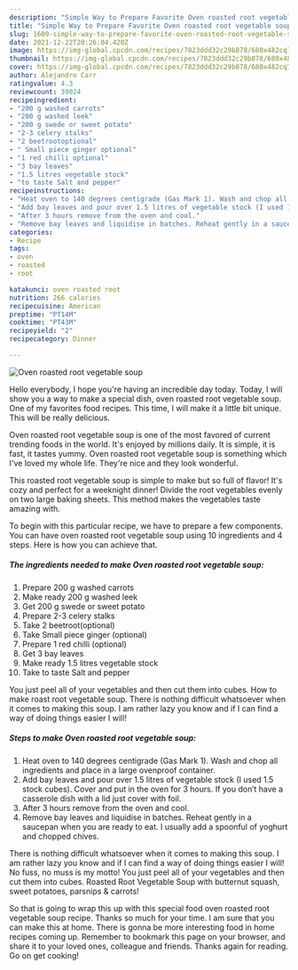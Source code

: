 ```yaml
---
description: "Simple Way to Prepare Favorite Oven roasted root vegetable soup"
title: "Simple Way to Prepare Favorite Oven roasted root vegetable soup"
slug: 1609-simple-way-to-prepare-favorite-oven-roasted-root-vegetable-soup
date: 2021-12-22T20:26:04.420Z
image: https://img-global.cpcdn.com/recipes/7823ddd32c29b878/680x482cq70/oven-roasted-root-vegetable-soup-recipe-main-photo.jpg
thumbnail: https://img-global.cpcdn.com/recipes/7823ddd32c29b878/680x482cq70/oven-roasted-root-vegetable-soup-recipe-main-photo.jpg
cover: https://img-global.cpcdn.com/recipes/7823ddd32c29b878/680x482cq70/oven-roasted-root-vegetable-soup-recipe-main-photo.jpg
author: Alejandro Carr
ratingvalue: 4.3
reviewcount: 39024
recipeingredient:
- "200 g washed carrots"
- "200 g washed leek"
- "200 g swede or sweet potato"
- "2-3 celery stalks"
- "2 beetrootoptional"
- " Small piece ginger optional"
- "1 red chilli optional"
- "3 bay leaves"
- "1.5 litres vegetable stock"
- "to taste Salt and pepper"
recipeinstructions:
- "Heat oven to 140 degrees centigrade (Gas Mark 1). Wash and chop all ingredients and place in a large ovenproof container."
- "Add bay leaves and pour over 1.5 litres of vegetable stock (I used 1.5 stock cubes). Cover and put in the oven for 3 hours. If you don’t have a casserole dish with a lid just cover with foil."
- "After 3 hours remove from the oven and cool."
- "Remove bay leaves and liquidise in batches. Reheat gently in a saucepan when you are ready to eat. I usually add a spoonful of yoghurt and chopped chives."
categories:
- Recipe
tags:
- oven
- roasted
- root

katakunci: oven roasted root 
nutrition: 266 calories
recipecuisine: American
preptime: "PT14M"
cooktime: "PT43M"
recipeyield: "2"
recipecategory: Dinner

---
```



![Oven roasted root vegetable soup](https://img-global.cpcdn.com/recipes/7823ddd32c29b878/680x482cq70/oven-roasted-root-vegetable-soup-recipe-main-photo.jpg)

Hello everybody, I hope you're having an incredible day today. Today, I will show you a way to make a special dish, oven roasted root vegetable soup. One of my favorites food recipes. This time, I will make it a little bit unique. This will be really delicious.

Oven roasted root vegetable soup is one of the most favored of current trending foods in the world. It's enjoyed by millions daily. It is simple, it is fast, it tastes yummy. Oven roasted root vegetable soup is something which I've loved my whole life. They're nice and they look wonderful.

This roasted root vegetable soup is simple to make but so full of flavor! It&#39;s cozy and perfect for a weeknight dinner! Divide the root vegetables evenly on two large baking sheets. This method makes the vegetables taste amazing with.


To begin with this particular recipe, we have to prepare a few components. You can have oven roasted root vegetable soup using 10 ingredients and 4 steps. Here is how you can achieve that.

<!--inarticleads1-->

##### The ingredients needed to make Oven roasted root vegetable soup:

1. Prepare 200 g washed carrots
1. Make ready 200 g washed leek
1. Get 200 g swede or sweet potato
1. Prepare 2-3 celery stalks
1. Take 2 beetroot(optional)
1. Take  Small piece ginger (optional)
1. Prepare 1 red chilli (optional)
1. Get 3 bay leaves
1. Make ready 1.5 litres vegetable stock
1. Take to taste Salt and pepper


You just peel all of your vegetables and then cut them into cubes. How to make roast root vegetable soup. There is nothing difficult whatsoever when it comes to making this soup. I am rather lazy you know and if I can find a way of doing things easier I will! 

<!--inarticleads2-->

##### Steps to make Oven roasted root vegetable soup:

1. Heat oven to 140 degrees centigrade (Gas Mark 1). Wash and chop all ingredients and place in a large ovenproof container.
1. Add bay leaves and pour over 1.5 litres of vegetable stock (I used 1.5 stock cubes). Cover and put in the oven for 3 hours. If you don’t have a casserole dish with a lid just cover with foil.
1. After 3 hours remove from the oven and cool.
1. Remove bay leaves and liquidise in batches. Reheat gently in a saucepan when you are ready to eat. I usually add a spoonful of yoghurt and chopped chives.


There is nothing difficult whatsoever when it comes to making this soup. I am rather lazy you know and if I can find a way of doing things easier I will! No fuss, no muss is my motto! You just peel all of your vegetables and then cut them into cubes. Roasted Root Vegetable Soup with butternut squash, sweet potatoes, parsnips &amp; carrots! 

So that is going to wrap this up with this special food oven roasted root vegetable soup recipe. Thanks so much for your time. I am sure that you can make this at home. There is gonna be more interesting food in home recipes coming up. Remember to bookmark this page on your browser, and share it to your loved ones, colleague and friends. Thanks again for reading. Go on get cooking!
